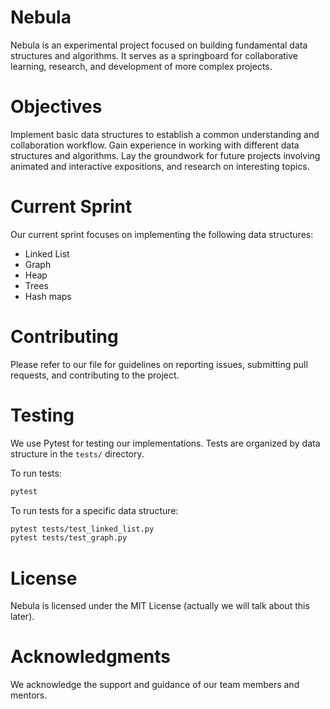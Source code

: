 # Nebula
Nebula is an experimental project focused on building fundamental data structures and algorithms. It serves as a springboard for collaborative learning, research, and development of more complex projects.

# Objectives
Implement basic data structures to establish a common understanding and collaboration workflow.
Gain experience in working with different data structures and algorithms.
Lay the groundwork for future projects involving animated and interactive expositions, and research on interesting topics.

# Current Sprint
Our current sprint focuses on implementing the following data structures:
* Linked List
* Graph
* Heap
* Trees
* Hash maps

# Contributing
Please refer to our  file for guidelines on reporting issues, submitting pull requests, and contributing to the project.

# Testing
We use Pytest for testing our implementations. Tests are organized by data structure in the `tests/` directory.

To run tests:
```bash
pytest
```

To run tests for a specific data structure:
```bash
pytest tests/test_linked_list.py
pytest tests/test_graph.py
```

# License
Nebula is licensed under the MIT License (actually we will talk about this later).

# Acknowledgments
We acknowledge the support and guidance of our team members and mentors.
